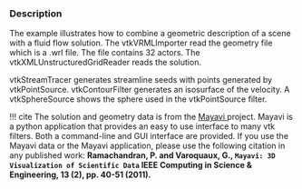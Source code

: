 ### Description

The example illustrates how to combine a geometric description of a scene with a fluid flow solution. The vtkVRMLImporter read the geometry file which is  a .wrl file. The file contains 32 actors. The vtkXMLUnstructuredGridReader reads the solution.

vtkStreamTracer generates streamline seeds with points generated by vtkPointSource. vtkContourFilter generates an isosurface of the velocity. A vtkSphereSource shows the sphere used in the vtkPointSource filter.

!!! cite
    The solution and geometry data is from the [Mayavi ](https://docs.enthought.com/mayavi/mayavi/) project. Mayavi is a python application that provides an easy to use interface to many vtk filters. Both a command-line and GUI interface are provided. If you use the Mayavi data or the Mayavi application, please use the following citation in any published work:
     **Ramachandran, P. and Varoquaux, G., `Mayavi: 3D Visualization of Scientific Data` IEEE Computing in Science & Engineering, 13 (2), pp. 40-51 (2011).**
